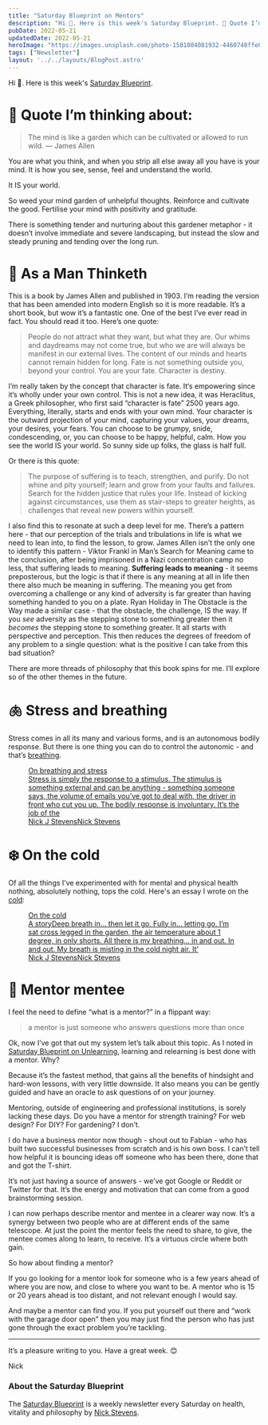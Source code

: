 ```yaml
---
title: "Saturday Blueprint on Mentors"
description: "Hi 👋. Here is this week's Saturday Blueprint. 🤔 Quote I’m thinking about: The mind is like a garden which can be cultivated or allowed to run wild. — James..."
pubDate: 2022-05-21
updatedDate: 2022-05-21
heroImage: "https://images.unsplash.com/photo-1581084081932-4460748ffe0c?crop=entropy&cs=tinysrgb&fit=max&fm=jpg&ixid=MnwxMTc3M3wwfDF8c2VhcmNofDI1fHxoYW5kc2hha2V8ZW58MHx8fHwxNjUzMDYyNzY5&ixlib=rb-1.2.1&q=80&w=2000"
tags: ["Newsletter"]
layout: '../../layouts/BlogPost.astro'
---
```


<p>Hi 👋. Here is this week's <a href="/blog/newsletter/">Saturday Blueprint</a>. </p><h1 id="%F0%9F%A4%94-quote-i%E2%80%99m-thinking-about">🤔 Quote I’m thinking about: </h1><blockquote>The mind is like a garden which can be cultivated or allowed to run wild. — James Allen</blockquote><p>You are what you think, and when you strip all else away all you have is your mind. It is how you see, sense, feel and understand the world.</p><p>It IS your world.</p><p>So weed your mind garden of unhelpful thoughts. Reinforce and cultivate the good. Fertilise your mind with positivity and gratitude.</p><p>There is something tender and nurturing about this gardener metaphor - it doesn’t involve immediate and severe landscaping, but instead the slow and steady pruning and tending over the long run.</p><h1 id="%F0%9F%93%95-as-a-man-thinketh">📕 As a Man Thinketh</h1><p>This is a book by James Allen and published in 1903. I’m reading the version that has been amended into modern English so it is more readable. It’s a short book, but wow it’s a fantastic one. One of the best I’ve ever read in fact. You should read it too. Here’s one quote:</p><blockquote>People do not attract what they want, but what they are. Our whims and daydreams may not come true, but who we are will always be manifest in our external lives. The content of our minds and hearts cannot remain hidden for long. Fate is not something outside you, beyond your control. You are your fate. Character is destiny.</blockquote><p>I’m really taken by the concept that character is fate. It‘s empowering since it’s wholly under your own control. This is not a new idea, it was Heraclitus, a Greek philosopher, who first said “character is fate” 2500 years ago. Everything, literally, starts and ends with your own mind. Your character is the outward projection of your mind, capturing your values, your dreams, your desires, your fears. You can choose to be grumpy, snide, condescending, or, you can choose to be happy, helpful, calm. How you see the world IS your world. So sunny side up folks, the glass is half full.</p><p>Or there is this quote:</p><blockquote>The purpose of suffering is to teach, strengthen, and purify. Do not whine and pity yourself; learn and grow from your faults and failures. Search for the hidden justice that rules your life. Instead of kicking against circumstances, use them as stair-steps to greater heights, as challenges that reveal new powers within yourself.</blockquote><p>I also find this to resonate at such a deep level for me. There’s a pattern here - that our perception of the trials and tribulations in life is what we need to lean into, to find the lesson, to grow. James Allen isn’t the only one to identify this pattern - Viktor Frankl in Man’s Search for Meaning came to the conclusion, after being imprisoned in a Nazi concentration camp no less, that suffering leads to meaning. <strong>Suffering leads to meaning</strong> - it seems preposterous, but the logic is that if there is any meaning at all in life then there also much be meaning in suffering. The meaning you get from overcoming a challenge or any kind of adversity is far greater than having something handed to you on a plate. Ryan Holiday in The Obstacle is the Way made a similar case - that the obstacle, the challenge, IS the way. If you <em>see</em> adversity as the stepping stone to something greater then it <em>becomes</em> the stepping stone to something greater. It all starts with perspective and perception. This then reduces the degrees of freedom of any problem to a single question: what is the positive I can take from this bad situation?</p><p>There are more threads of philosophy that this book spins for me. I’ll explore so of the other themes in the future.</p><h1 id="%F0%9F%AB%81-stress-and-breathing">🫁 Stress and breathing</h1><p>Stress comes in all its many and various forms, and is an autonomous bodily response. But there is one thing you can do to control the autonomic - and that’s <a href="/blog/on-breathing-and-stress/">breathing</a>. </p><figure class="kg-card kg-bookmark-card"><a class="kg-bookmark-container" href="/blog/on-breathing-and-stress/"><div class="kg-bookmark-content"><div class="kg-bookmark-title">On breathing and stress</div><div class="kg-bookmark-description">Stress is simply the response to a stimulus. The stimulus is something external and can be anything - something someone says, the volume of emails you’ve got to deal with, the driver in front who cut you up. The bodily response is involuntary. It’s the job of the</div><div class="kg-bookmark-metadata"><img class="kg-bookmark-icon" src="/blog/favicon.png" alt=""><span class="kg-bookmark-author">Nick J Stevens</span><span class="kg-bookmark-publisher">Nick Stevens</span></div></div><div class="kg-bookmark-thumbnail"><img src="https://images.unsplash.com/photo-1522403236043-29876aa85962?crop&#x3D;entropy&amp;cs&#x3D;tinysrgb&amp;fit&#x3D;max&amp;fm&#x3D;jpg&amp;ixid&#x3D;MnwxMTc3M3wwfDF8c2VhcmNofDEwfHxzdHJlc3N8ZW58MHx8fHwxNjUyNDc0NTE0&amp;ixlib&#x3D;rb-1.2.1&amp;q&#x3D;80&amp;w&#x3D;2000" alt=""></div></a></figure><h1 id="%E2%9D%84%EF%B8%8F-on-the-cold">❄️ On the cold</h1><p>Of all the things I’ve experimented with for mental and physical health nothing, absolutely nothing, tops the cold. Here's an essay I wrote on the <a href="/blog/on-the-cold/">cold</a>:</p><figure class="kg-card kg-bookmark-card"><a class="kg-bookmark-container" href="/blog/on-the-cold/"><div class="kg-bookmark-content"><div class="kg-bookmark-title">On the cold</div><div class="kg-bookmark-description">A storyDeep breath in... then let it go. Fully in... letting go. I’m sat cross legged in the garden, the air temperature about 1 degree, in only shorts. All there is my breathing... in and out. In and out. My breath is misting in the cold night air. It’</div><div class="kg-bookmark-metadata"><img class="kg-bookmark-icon" src="/blog/favicon.png" alt=""><span class="kg-bookmark-author">Nick J Stevens</span><span class="kg-bookmark-publisher">Nick Stevens</span></div></div><div class="kg-bookmark-thumbnail"><img src="https://images.unsplash.com/photo-1457269449834-928af64c684d?crop&#x3D;entropy&amp;cs&#x3D;tinysrgb&amp;fit&#x3D;max&amp;fm&#x3D;jpg&amp;ixid&#x3D;MnwxMTc3M3wwfDF8c2VhcmNofDN8fGNvbGQlMjBzbm93Zmxha2V8ZW58MHx8fHwxNjUyODIwMDk3&amp;ixlib&#x3D;rb-1.2.1&amp;q&#x3D;80&amp;w&#x3D;2000" alt=""></div></a></figure><h1 id="%F0%9F%A4%9D-mentor-mentee">🤝 Mentor mentee</h1><p>I feel the need to define “what is a mentor?” in a flippant way:</p><blockquote>a mentor is just someone who answers questions more than once</blockquote><p>Ok, now I’ve got that out my system let’s talk about this topic. As I noted in <a href="/blog/saturday-blueprint-on-unlearning/">Saturday Blueprint on Unlearning</a>, learning and relearning is best done with a mentor. Why?</p><p>Because it’s the fastest method, that gains all the benefits of hindsight and hard-won lessons, with very little downside. It also means you can be gently guided and have an oracle to ask questions of on your journey.</p><p>Mentoring, outside of engineering and professional institutions, is sorely lacking these days. Do you have a mentor for strength training? For web design? For DIY? For gardening? I don’t.</p><p>I do have a business mentor now though - shout out to Fabian - who has built two successful businesses from scratch and is his own boss. I can’t tell how helpful it is bouncing ideas off someone who has been there, done that and got the T-shirt.</p><p>It’s not just having a source of answers - we’ve got Google or Reddit or Twitter for that. It’s the energy and motivation that can come from a good brainstorming session.</p><p>I can now perhaps describe mentor and mentee in a clearer way now. It‘s a synergy between two people who are at different ends of the same telescope. At just the point the mentor feels the need to share, to give, the mentee comes along to learn, to receive. It’s a virtuous circle where both gain.</p><p>So how about finding a mentor?</p><p>If you go looking for a mentor look for someone who is a few years ahead of where you are now, and close to where you want to be. A mentor who is 15 or 20 years ahead is too distant, and not relevant enough I would say.</p><p>And maybe a mentor can find you. If you put yourself out there and “work with the garage door open” then you may just find the person who has just gone through the exact problem you’re tackling.</p><hr><p>It’s a pleasure writing to you. Have a great week. 😊</p><p>Nick</p><h3 id="about-the-saturday-blueprint">About the Saturday Blueprint</h3><p>The <a href="/blog/newsletter/">Saturday Blueprint</a> is a weekly newsletter every Saturday on health, vitality and philosophy by <a href="/blog/">Nick Stevens</a>.</p><p></p><p></p>